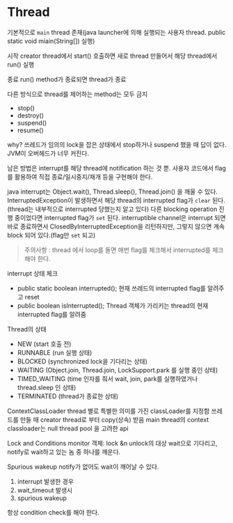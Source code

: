 # Thread

기본적으로 ``main`` thread 존재(java launcher에 의해 실행되는 사용자 thread. public static void miain(String[]) 실행)

시작
creator thread에서 start() 호출하면 새로 thread 만들어서 해당 thread에서 run() 실행

종료
run() method가 종료되면 thread가 종료

다른 방식으로 thread를 제어하는 method는 모두 금지

- stop()
- destroy()
- suspend()
- resume()

why?
쓰레드가 임의의 lock을 잡은 상태에서 stop하거나 suspend 했을 때 답이 없다.
JVM이 오버헤드가 너무 커진다.

남은 방법은  interrupt를 해당 thread에 notification 하는 것 뿐.
사용자 코드에서 flag를 활용하여 직접 종료/일시중지/재개 등을 구현해야 한다.

java interrupt는 Object.wait(), Thread.sleep(), Thread.join() 을 깨울 수 있다.
InterruptedException이 발생하면서 해당 thread의 interrupted flag가 ``clear`` 된다.
(thread는 내부적으로 interrupted 당했는지 알고 있다) 다른 blocking operation 진행 중이었다면
interrupted flag가 ``set`` 된다. interruptible channel은 interrupt 되면 바로 종료하면서
ClosedByInterruptedException을 리턴하지만, 그렇지 않으면 계속 block 되어 있다.(flag만 ``set`` 되고)

> 주의사항 : thread 에서 loop를 돌면 매번 flag를 체크해서 interrupted를 체크해야 한다.

interrupt 상태 체크

- public static boolean interrupted(); 현재 쓰레드의 interrupted flag를 알려주고 reset
- public boolean isInterrupted(); Thread 객체가 가리키는 thread의 현재 interrupted flag를 알려줌

Thread의 상태

- NEW (start 호출 전)
- RUNNABLE (run 실행 상태)
- BLOCKED (synchronized lock을 기다리는 상태)
- WAITING (Object.join, Thread.join, LockSupport.park 를 실행 중인 상태)
- TIMED_WAITING (time 인자를 줘서 wait, join, park를 실행하였거나 thread.sleep 인 상태)
- TERMINATED (thread가 종료한 상태)

ContextClassLoader
thread 별로 특별한 의미를 가진 classLoader를 지정함
쓰레드를 만들 때 creator thread로 부터 copy(상속) 받음
main thread의 context classloader는 null
thread pool 을 고려한 api

Lock and Conditions
monitor 객체: lock &n unlock의 대상
wait으로 기다리고, notify로 wait하고 있는 놈 중 하나를 깨운다.

Spurious wakeup
notify가 없어도 wait이 깨어날 수 있다.

1. interrupt 발생한 경우
2. wait_timeout 발생시
3. spurious wakeup

항상 condition check를 해야 한다.

